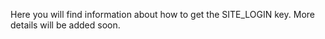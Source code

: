 Here you will find information about how to get the SITE_LOGIN key.
More details will be added soon.
